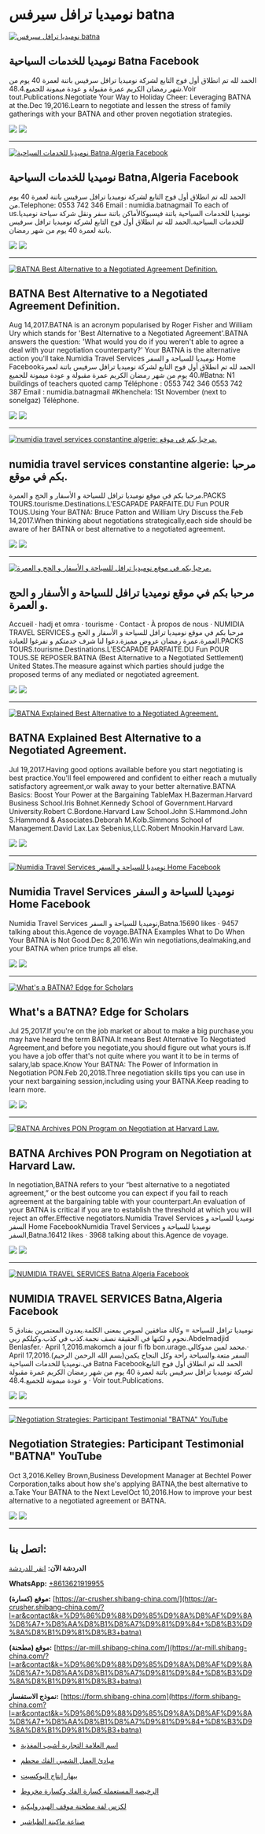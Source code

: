 # نوميديا ترافل سيرفس batna

<a href="https://swt.shibang-china.com/?l=ar&img&k=%D9%86%D9%88%D9%85%D9%8A%D8%AF%D9%8A%D8%A7+%D8%AA%D8%B1%D8%A7%D9%81%D9%84+%D8%B3%D9%8A%D8%B1%D9%81%D8%B3+batna" target="_blank">![نوميديا ترافل سيرفس batna](http://static.shibang-china.com/all-800x300/91.jpg)</a>

## نوميديا للخدمات السياحية Batna Facebook
الحمد لله تم انطلاق أول فوج التابع لشركة نوميديا ترافل سرفيس باتنة لعمرة 40 يوم من شهر رمضان الكريم عمرة مقبولة و عودة ميمونة للجميع.48.4.Voir tout.Publications.Negotiate Your Way to Holiday Cheer: Leveraging BATNA at the.Dec 19,2016.Learn to negotiate and lessen the stress of family gatherings with your BATNA and other proven negotiation strategies.


<a href="https://whatsapp.shibangsoft.com/WhatsApp.php" target="_blank" title="WhatsApp">![](http://static.shibang-china.com/icon/whatsapp.png)</a> <a href="https://swt.shibang-china.com/?l=ar&icon&k=%D9%86%D9%88%D9%85%D9%8A%D8%AF%D9%8A%D8%A7+%D8%AA%D8%B1%D8%A7%D9%81%D9%84+%D8%B3%D9%8A%D8%B1%D9%81%D8%B3+batna" target="_blank">![](http://static.shibang-china.com/icon/chat-ar.png)</a>

---

<a href="https://swt.shibang-china.com/?l=ar&img&k=%D9%86%D9%88%D9%85%D9%8A%D8%AF%D9%8A%D8%A7+%D8%AA%D8%B1%D8%A7%D9%81%D9%84+%D8%B3%D9%8A%D8%B1%D9%81%D8%B3+batna" target="_blank">![نوميديا للخدمات السياحية Batna,Algeria Facebook](http://static.shibang-china.com/all-800x300/446.jpg)</a>

## نوميديا للخدمات السياحية Batna,Algeria Facebook
الحمد لله تم انطلاق أول فوج التابع لشركة نوميديا ترافل سرفيس باتنة لعمرة 40 يوم من.Telephone: 0553 742 346 Email : numidia.batnagmail To each of us.نوميديا للخدمات السياحية باتنة فيسبوكالأماكن باتنة سفر ونقل شركة سياحة نوميديا للخدمات السياحية‏.الحمد لله تم انطلاق أول فوج التابع لشركة نوميديا ترافل سرفيس باتنة لعمرة 40 يوم من شهر رمضان.


<a href="https://whatsapp.shibangsoft.com/WhatsApp.php" target="_blank" title="WhatsApp">![](http://static.shibang-china.com/icon/whatsapp.png)</a> <a href="https://swt.shibang-china.com/?l=ar&icon&k=%D9%86%D9%88%D9%85%D9%8A%D8%AF%D9%8A%D8%A7+%D8%AA%D8%B1%D8%A7%D9%81%D9%84+%D8%B3%D9%8A%D8%B1%D9%81%D8%B3+batna" target="_blank">![](http://static.shibang-china.com/icon/chat-ar.png)</a>

---

<a href="https://swt.shibang-china.com/?l=ar&img&k=%D9%86%D9%88%D9%85%D9%8A%D8%AF%D9%8A%D8%A7+%D8%AA%D8%B1%D8%A7%D9%81%D9%84+%D8%B3%D9%8A%D8%B1%D9%81%D8%B3+batna" target="_blank">![BATNA Best Alternative to a Negotiated Agreement Definition.](http://static.shibang-china.com/all-800x300/1142.jpg)</a>

## BATNA Best Alternative to a Negotiated Agreement Definition.
Aug 14,2017.BATNA is an acronym popularised by Roger Fisher and William Ury which stands for &#39;Best Alternative to a Negotiated Agreement&#39;.BATNA answers the question: &#39;What would you do if you weren&#39;t able to agree a deal with your negotiation counterparty?&#39; Your BATNA is the alternative action you&#39;ll take.Numidia Travel Services نوميديا للسياحة و السفر Home Facebookالحمد لله تم انطلاق أول فوج التابع لشركة نوميديا ترافل سرفيس باتنة لعمرة 40 يوم من شهر رمضان الكريم عمرة مقبولة و عودة ميمونة للجميع.#Batna: N1 buildings of teachers quoted camp Téléphone : 0553 742 346 0553 742 387 Email : numidia.batnagmail #Khenchela: 1St November (next to sonelgaz) Téléphone.


<a href="https://whatsapp.shibangsoft.com/WhatsApp.php" target="_blank" title="WhatsApp">![](http://static.shibang-china.com/icon/whatsapp.png)</a> <a href="https://swt.shibang-china.com/?l=ar&icon&k=%D9%86%D9%88%D9%85%D9%8A%D8%AF%D9%8A%D8%A7+%D8%AA%D8%B1%D8%A7%D9%81%D9%84+%D8%B3%D9%8A%D8%B1%D9%81%D8%B3+batna" target="_blank">![](http://static.shibang-china.com/icon/chat-ar.png)</a>

---

<a href="https://swt.shibang-china.com/?l=ar&img&k=%D9%86%D9%88%D9%85%D9%8A%D8%AF%D9%8A%D8%A7+%D8%AA%D8%B1%D8%A7%D9%81%D9%84+%D8%B3%D9%8A%D8%B1%D9%81%D8%B3+batna" target="_blank">![numidia travel services constantine algerie: مرحبا بكم في موقع.](http://static.shibang-china.com/all-800x300/395.jpg)</a>

## numidia travel services constantine algerie: مرحبا بكم في موقع.
مرحبا بكم في موقع نوميديا ترافل للسياحة و الأسفار و الحج و العمرة.PACKS TOURS.tourisme.Destinations.L&#39;ESCAPADE PARFAITE.DU Fun POUR TOUS.Using Your BATNA: Bruce Patton and William Ury Discuss the.Feb 14,2017.When thinking about negotiations strategically,each side should be aware of her BATNA or best alternative to a negotiated agreement.


<a href="https://whatsapp.shibangsoft.com/WhatsApp.php" target="_blank" title="WhatsApp">![](http://static.shibang-china.com/icon/whatsapp.png)</a> <a href="https://swt.shibang-china.com/?l=ar&icon&k=%D9%86%D9%88%D9%85%D9%8A%D8%AF%D9%8A%D8%A7+%D8%AA%D8%B1%D8%A7%D9%81%D9%84+%D8%B3%D9%8A%D8%B1%D9%81%D8%B3+batna" target="_blank">![](http://static.shibang-china.com/icon/chat-ar.png)</a>

---

<a href="https://swt.shibang-china.com/?l=ar&img&k=%D9%86%D9%88%D9%85%D9%8A%D8%AF%D9%8A%D8%A7+%D8%AA%D8%B1%D8%A7%D9%81%D9%84+%D8%B3%D9%8A%D8%B1%D9%81%D8%B3+batna" target="_blank">![مرحبا بكم في موقع نوميديا ترافل للسياحة و الأسفار و الحج و العمرة.](http://static.shibang-china.com/all-800x300/1308.jpg)</a>

## مرحبا بكم في موقع نوميديا ترافل للسياحة و الأسفار و الحج و العمرة.
Accueil &middot; hadj et omra &middot; tourisme &middot; Contact &middot; À propos de nous &middot; NUMIDIA TRAVEL SERVICES.مرحبا بكم في موقع نوميديا ترافل للسياحة و الأسفار و الحج و العمرة.عمرة رمضان عروض مميزة.دعوا لنا شرف خدمتكم و تفرغوا للعبادة.PACKS TOURS.tourisme.Destinations.L&#39;ESCAPADE PARFAITE.DU Fun POUR TOUS.SE REPOSER.BATNA (Best Alternative to a Negotiated Settlement) United States.The measure against which parties should judge the proposed terms of any mediated or negotiated agreement.


<a href="https://whatsapp.shibangsoft.com/WhatsApp.php" target="_blank" title="WhatsApp">![](http://static.shibang-china.com/icon/whatsapp.png)</a> <a href="https://swt.shibang-china.com/?l=ar&icon&k=%D9%86%D9%88%D9%85%D9%8A%D8%AF%D9%8A%D8%A7+%D8%AA%D8%B1%D8%A7%D9%81%D9%84+%D8%B3%D9%8A%D8%B1%D9%81%D8%B3+batna" target="_blank">![](http://static.shibang-china.com/icon/chat-ar.png)</a>

---

<a href="https://swt.shibang-china.com/?l=ar&img&k=%D9%86%D9%88%D9%85%D9%8A%D8%AF%D9%8A%D8%A7+%D8%AA%D8%B1%D8%A7%D9%81%D9%84+%D8%B3%D9%8A%D8%B1%D9%81%D8%B3+batna" target="_blank">![BATNA Explained Best Alternative to a Negotiated Agreement.](http://static.shibang-china.com/all-800x300/999.jpg)</a>

## BATNA Explained Best Alternative to a Negotiated Agreement.
Jul 19,2017.Having good options available before you start negotiating is best practice.You&#39;ll feel empowered and confident to either reach a mutually satisfactory agreement,or walk away to your better alternative.BATNA Basics: Boost Your Power at the Bargaining TableMax H.Bazerman.Harvard Business School.Iris Bohnet.Kennedy School of Government.Harvard University.Robert C.Bordone.Harvard Law School.John S.Hammond.John S.Hammond &amp; Associates.Deborah M.Kolb.Simmons School of Management.David Lax.Lax Sebenius,LLC.Robert Mnookin.Harvard Law.


<a href="https://whatsapp.shibangsoft.com/WhatsApp.php" target="_blank" title="WhatsApp">![](http://static.shibang-china.com/icon/whatsapp.png)</a> <a href="https://swt.shibang-china.com/?l=ar&icon&k=%D9%86%D9%88%D9%85%D9%8A%D8%AF%D9%8A%D8%A7+%D8%AA%D8%B1%D8%A7%D9%81%D9%84+%D8%B3%D9%8A%D8%B1%D9%81%D8%B3+batna" target="_blank">![](http://static.shibang-china.com/icon/chat-ar.png)</a>

---

<a href="https://swt.shibang-china.com/?l=ar&img&k=%D9%86%D9%88%D9%85%D9%8A%D8%AF%D9%8A%D8%A7+%D8%AA%D8%B1%D8%A7%D9%81%D9%84+%D8%B3%D9%8A%D8%B1%D9%81%D8%B3+batna" target="_blank">![Numidia Travel Services نوميديا للسياحة و السفر Home Facebook](http://static.shibang-china.com/all-800x300/776.jpg)</a>

## Numidia Travel Services نوميديا للسياحة و السفر Home Facebook
Numidia Travel Services نوميديا للسياحة و السفر,Batna.15690 likes · 9457 talking about this.Agence de voyage.BATNA Examples What to Do When Your BATNA is Not Good.Dec 8,2016.Win win negotiations,dealmaking,and your BATNA when price trumps all else.


<a href="https://whatsapp.shibangsoft.com/WhatsApp.php" target="_blank" title="WhatsApp">![](http://static.shibang-china.com/icon/whatsapp.png)</a> <a href="https://swt.shibang-china.com/?l=ar&icon&k=%D9%86%D9%88%D9%85%D9%8A%D8%AF%D9%8A%D8%A7+%D8%AA%D8%B1%D8%A7%D9%81%D9%84+%D8%B3%D9%8A%D8%B1%D9%81%D8%B3+batna" target="_blank">![](http://static.shibang-china.com/icon/chat-ar.png)</a>

---

<a href="https://swt.shibang-china.com/?l=ar&img&k=%D9%86%D9%88%D9%85%D9%8A%D8%AF%D9%8A%D8%A7+%D8%AA%D8%B1%D8%A7%D9%81%D9%84+%D8%B3%D9%8A%D8%B1%D9%81%D8%B3+batna" target="_blank">![What&#39;s a BATNA? Edge for Scholars](http://static.shibang-china.com/all-800x300/988.jpg)</a>

## What&#39;s a BATNA? Edge for Scholars
Jul 25,2017.If you&#39;re on the job market or about to make a big purchase,you may have heard the term BATNA.It means Best Alternative To Negotiated Agreement,and before you negotiate,you should figure out what yours is.If you have a job offer that&#39;s not quite where you want it to be in terms of salary,lab space.Know Your BATNA: The Power of Information in Negotiation PON.Feb 20,2018.Three negotiation skills tips you can use in your next bargaining session,including using your BATNA.Keep reading to learn more.


<a href="https://whatsapp.shibangsoft.com/WhatsApp.php" target="_blank" title="WhatsApp">![](http://static.shibang-china.com/icon/whatsapp.png)</a> <a href="https://swt.shibang-china.com/?l=ar&icon&k=%D9%86%D9%88%D9%85%D9%8A%D8%AF%D9%8A%D8%A7+%D8%AA%D8%B1%D8%A7%D9%81%D9%84+%D8%B3%D9%8A%D8%B1%D9%81%D8%B3+batna" target="_blank">![](http://static.shibang-china.com/icon/chat-ar.png)</a>

---

<a href="https://swt.shibang-china.com/?l=ar&img&k=%D9%86%D9%88%D9%85%D9%8A%D8%AF%D9%8A%D8%A7+%D8%AA%D8%B1%D8%A7%D9%81%D9%84+%D8%B3%D9%8A%D8%B1%D9%81%D8%B3+batna" target="_blank">![BATNA Archives PON Program on Negotiation at Harvard Law.](http://static.shibang-china.com/all-800x300/924.jpg)</a>

## BATNA Archives PON Program on Negotiation at Harvard Law.
In negotiation,BATNA refers to your “best alternative to a negotiated agreement,” or the best outcome you can expect if you fail to reach agreement at the bargaining table with your counterpart.An evaluation of your BATNA is critical if you are to establish the threshold at which you will reject an offer.Effective negotiators.Numidia Travel Services نوميديا للسياحة و السفر Home FacebookNumidia Travel Services نوميديا للسياحة و السفر,Batna.16412 likes · 3968 talking about this.Agence de voyage.


<a href="https://whatsapp.shibangsoft.com/WhatsApp.php" target="_blank" title="WhatsApp">![](http://static.shibang-china.com/icon/whatsapp.png)</a> <a href="https://swt.shibang-china.com/?l=ar&icon&k=%D9%86%D9%88%D9%85%D9%8A%D8%AF%D9%8A%D8%A7+%D8%AA%D8%B1%D8%A7%D9%81%D9%84+%D8%B3%D9%8A%D8%B1%D9%81%D8%B3+batna" target="_blank">![](http://static.shibang-china.com/icon/chat-ar.png)</a>

---

<a href="https://swt.shibang-china.com/?l=ar&img&k=%D9%86%D9%88%D9%85%D9%8A%D8%AF%D9%8A%D8%A7+%D8%AA%D8%B1%D8%A7%D9%81%D9%84+%D8%B3%D9%8A%D8%B1%D9%81%D8%B3+batna" target="_blank">![NUMIDIA TRAVEL SERVICES Batna,Algeria Facebook](http://static.shibang-china.com/all-800x300/1485.jpg)</a>

## NUMIDIA TRAVEL SERVICES Batna,Algeria Facebook
نوميديا ترافل للسياحة = وكالة منافقين لصوص بمعنى الكلمة.يعدون المعتمرين بفنادق 5 نجوم و لكنها في الحقيقة نصف نجمة.كذب في كذب.وكيلكم ربي.Abdelmadjid Benlasfer.· April 1,2016.makomch a jour fi fb bon.urage.محمد لمين مدوكالي.· April 17,2016.(بسم الله الرحمن الرحيم)السفر متعة.والسياحة راحة وكل النجاح يكمن في.نوميديا للخدمات السياحية Batna Facebookالحمد لله تم انطلاق أول فوج التابع لشركة نوميديا ترافل سرفيس باتنة لعمرة 40 يوم من شهر رمضان الكريم عمرة مقبولة و عودة ميمونة للجميع.48.4 &middot; Voir tout.Publications.


<a href="https://whatsapp.shibangsoft.com/WhatsApp.php" target="_blank" title="WhatsApp">![](http://static.shibang-china.com/icon/whatsapp.png)</a> <a href="https://swt.shibang-china.com/?l=ar&icon&k=%D9%86%D9%88%D9%85%D9%8A%D8%AF%D9%8A%D8%A7+%D8%AA%D8%B1%D8%A7%D9%81%D9%84+%D8%B3%D9%8A%D8%B1%D9%81%D8%B3+batna" target="_blank">![](http://static.shibang-china.com/icon/chat-ar.png)</a>

---

<a href="https://swt.shibang-china.com/?l=ar&img&k=%D9%86%D9%88%D9%85%D9%8A%D8%AF%D9%8A%D8%A7+%D8%AA%D8%B1%D8%A7%D9%81%D9%84+%D8%B3%D9%8A%D8%B1%D9%81%D8%B3+batna" target="_blank">![Negotiation Strategies: Participant Testimonial "BATNA" YouTube](http://static.shibang-china.com/all-800x300/1235.jpg)</a>

## Negotiation Strategies: Participant Testimonial "BATNA" YouTube
Oct 3,2016.Kelley Brown,Business Development Manager at Bechtel Power Corporation,talks about how she&#39;s applying BATNA,the best alternative to a.Take Your BATNA to the Next LevelOct 10,2016.How to improve your best alternative to a negotiated agreement or BATNA.


<a href="https://whatsapp.shibangsoft.com/WhatsApp.php" target="_blank" title="WhatsApp">![](http://static.shibang-china.com/icon/whatsapp.png)</a> <a href="https://swt.shibang-china.com/?l=ar&icon&k=%D9%86%D9%88%D9%85%D9%8A%D8%AF%D9%8A%D8%A7+%D8%AA%D8%B1%D8%A7%D9%81%D9%84+%D8%B3%D9%8A%D8%B1%D9%81%D8%B3+batna" target="_blank">![](http://static.shibang-china.com/icon/chat-ar.png)</a>

---
## اتصل بنا:

**الدردشة الآن:** [انقر للدردشة](https://swt.shibang-china.com?l=ar&contact&k=%D9%86%D9%88%D9%85%D9%8A%D8%AF%D9%8A%D8%A7+%D8%AA%D8%B1%D8%A7%D9%81%D9%84+%D8%B3%D9%8A%D8%B1%D9%81%D8%B3+batna)

**WhatsApp:**  [+8613621919955](https://whatsapp.shibangsoft.com/WhatsApp.php)

**موقع (كسارة):** [https://ar-crusher.shibang-china.com/](https://ar-crusher.shibang-china.com/?l=ar&contact&k=%D9%86%D9%88%D9%85%D9%8A%D8%AF%D9%8A%D8%A7+%D8%AA%D8%B1%D8%A7%D9%81%D9%84+%D8%B3%D9%8A%D8%B1%D9%81%D8%B3+batna)

**موقع (مطحنة):** [https://ar-mill.shibang-china.com/](https://ar-mill.shibang-china.com/?l=ar&contact&k=%D9%86%D9%88%D9%85%D9%8A%D8%AF%D9%8A%D8%A7+%D8%AA%D8%B1%D8%A7%D9%81%D9%84+%D8%B3%D9%8A%D8%B1%D9%81%D8%B3+batna)

**نموذج الاستفسار:** [https://form.shibang-china.com](https://form.shibang-china.com?l=ar&contact&k=%D9%86%D9%88%D9%85%D9%8A%D8%AF%D9%8A%D8%A7+%D8%AA%D8%B1%D8%A7%D9%81%D9%84+%D8%B3%D9%8A%D8%B1%D9%81%D8%B3+batna)

* [اسم العلامة التجارية أشيب المغذية](../23/%D8%A7%D8%B3%D9%85%20%D8%A7%D9%84%D8%B9%D9%84%D8%A7%D9%85%D8%A9%20%D8%A7%D9%84%D8%AA%D8%AC%D8%A7%D8%B1%D9%8A%D8%A9%20%D8%A3%D8%B4%D9%8A%D8%A8%20%D8%A7%D9%84%D9%85%D8%BA%D8%B0%D9%8A%D8%A9.md)

* [مبادئ العمل الشعبي الفك محطم](../25/%D9%85%D8%A8%D8%A7%D8%AF%D8%A6%20%D8%A7%D9%84%D8%B9%D9%85%D9%84%20%D8%A7%D9%84%D8%B4%D8%B9%D8%A8%D9%8A%20%D8%A7%D9%84%D9%81%D9%83%20%D9%85%D8%AD%D8%B7%D9%85.md)

* [بيهار إنتاج البوكسيت](../23/%D8%A8%D9%8A%D9%87%D8%A7%D8%B1%20%D8%A5%D9%86%D8%AA%D8%A7%D8%AC%20%D8%A7%D9%84%D8%A8%D9%88%D9%83%D8%B3%D9%8A%D8%AA.md)

* [الرخيصة المستعملة كسارة الفك وكسارة مخروط](../24/%D8%A7%D9%84%D8%B1%D8%AE%D9%8A%D8%B5%D8%A9%20%D8%A7%D9%84%D9%85%D8%B3%D8%AA%D8%B9%D9%85%D9%84%D8%A9%20%D9%83%D8%B3%D8%A7%D8%B1%D8%A9%20%D8%A7%D9%84%D9%81%D9%83%20%D9%88%D9%83%D8%B3%D8%A7%D8%B1%D8%A9%20%D9%85%D8%AE%D8%B1%D9%88%D8%B7.md)

* [لكزس لفة مطحنة موقف الهيدروليكية](../22/%D9%84%D9%83%D8%B2%D8%B3%20%D9%84%D9%81%D8%A9%20%D9%85%D8%B7%D8%AD%D9%86%D8%A9%20%D9%85%D9%88%D9%82%D9%81%20%D8%A7%D9%84%D9%87%D9%8A%D8%AF%D8%B1%D9%88%D9%84%D9%8A%D9%83%D9%8A%D8%A9.md)

* [صناعة ماكينة الطباشير](../22/%D8%B5%D9%86%D8%A7%D8%B9%D8%A9%20%D9%85%D8%A7%D9%83%D9%8A%D9%86%D8%A9%20%D8%A7%D9%84%D8%B7%D8%A8%D8%A7%D8%B4%D9%8A%D8%B1.md)